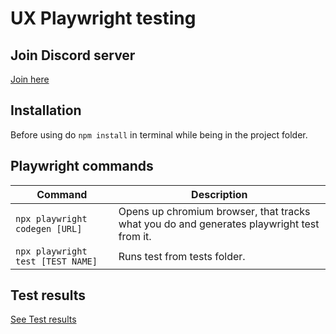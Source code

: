 # UX Playwright testing

## Join Discord server
[Join here](https://discord.gg/HDfgdEkW)

## Installation
Before using do `npm install` in terminal while being in the project folder.

## Playwright commands
| Command                           | Description                                                                               |
|-----------------------------------|-------------------------------------------------------------------------------------------|
| `npx playwright codegen [URL]`    | Opens up chromium browser, that tracks what you do and generates playwright test from it. |
| `npx playwright test [TEST NAME]` | Runs test from tests folder.                                                              |

## Test results
[See Test results](./test-results.md)
